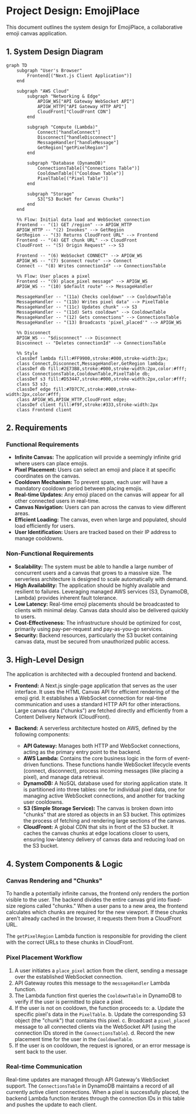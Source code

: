 # Project Design: EmojiPlace

This document outlines the system design for EmojiPlace, a collaborative emoji canvas application.

## 1. System Design Diagram

```mermaid
graph TD
    subgraph "User's Browser"
        Frontend[("Next.js Client Application")]
    end

    subgraph "AWS Cloud"
        subgraph "Networking & Edge"
            APIGW_WS["API Gateway WebSocket API"]
            APIGW_HTTP["API Gateway HTTP API"]
            CloudFront["CloudFront CDN"]
        end

        subgraph "Compute (Lambda)"
            Connect["handleConnect"]
            Disconnect["handleDisconnect"]
            MessageHandler["handleMessage"]
            GetRegion["getPixelRegion"]
        end

        subgraph "Database (DynamoDB)"
            ConnectionsTable[("Connections Table")]
            CooldownTable[("Cooldown Table")]
            PixelTable[("Pixel Table")]
        end

        subgraph "Storage"
            S3["S3 Bucket for Canvas Chunks"]
        end
    end

    %% Flow: Initial data load and WebSocket connection
    Frontend -- "(1) GET /region" --> APIGW_HTTP
    APIGW_HTTP -- "(2) Invokes" --> GetRegion
    GetRegion -- "(3) Returns CloudFront URL" --> Frontend
    Frontend -- "(4) GET chunk URL" --> CloudFront
    CloudFront -- "(5) Origin Request" --> S3
    
    Frontend -- "(6) WebSocket CONNECT" --> APIGW_WS
    APIGW_WS -- "(7) $connect route" --> Connect
    Connect -- "(8) Writes connectionId" --> ConnectionsTable

    %% Flow: User places a pixel
    Frontend -- "(9) place_pixel message" --> APIGW_WS
    APIGW_WS -- "(10) $default route" --> MessageHandler
    
    MessageHandler -- "(11a) Checks cooldown" --> CooldownTable
    MessageHandler -- "(11b) Writes pixel data" --> PixelTable
    MessageHandler -- "(11c) Updates chunk" --> S3
    MessageHandler -- "(11d) Sets cooldown" --> CooldownTable
    MessageHandler -- "(12) Gets connections" --> ConnectionsTable
    MessageHandler -- "(13) Broadcasts 'pixel_placed'" --> APIGW_WS
    
    %% Disconnect
    APIGW_WS -- "$disconnect" --> Disconnect
    Disconnect -- "Deletes connectionId" --> ConnectionsTable

    %% Style
    classDef lambda fill:#FF9900,stroke:#000,stroke-width:2px;
    class Connect,Disconnect,MessageHandler,GetRegion lambda;
    classDef db fill:#2E73B8,stroke:#000,stroke-width:2px,color:#fff;
    class ConnectionsTable,CooldownTable,PixelTable db;
    classDef s3 fill:#D53447,stroke:#000,stroke-width:2px,color:#fff;
    class S3 s3;
    classDef edge fill:#7D7C7C,stroke:#000,stroke-width:2px,color:#fff;
    class APIGW_WS,APIGW_HTTP,CloudFront edge;
    classDef client fill:#f9f,stroke:#333,stroke-width:2px
    class Frontend client
```

## 2. Requirements

### Functional Requirements

-   **Infinite Canvas:** The application will provide a seemingly infinite grid where users can place emojis.
-   **Pixel Placement:** Users can select an emoji and place it at specific coordinates on the canvas.
-   **Cooldown Mechanism:** To prevent spam, each user will have a mandatory cooldown period between placing emojis.
-   **Real-time Updates:** Any emoji placed on the canvas will appear for all other connected users in real-time.
-   **Canvas Navigation:** Users can pan across the canvas to view different areas.
-   **Efficient Loading:** The canvas, even when large and populated, should load efficiently for users.
-   **User Identification:** Users are tracked based on their IP address to manage cooldowns.

### Non-Functional Requirements

-   **Scalability:** The system must be able to handle a large number of concurrent users and a canvas that grows to a massive size. The serverless architecture is designed to scale automatically with demand.
-   **High Availability:** The application should be highly available and resilient to failures. Leveraging managed AWS services (S3, DynamoDB, Lambda) provides inherent fault tolerance.
-   **Low Latency:** Real-time emoji placements should be broadcasted to clients with minimal delay. Canvas data should also be delivered quickly to users.
-   **Cost-Effectiveness:** The infrastructure should be optimized for cost, primarily using pay-per-request and pay-as-you-go services.
-   **Security:** Backend resources, particularly the S3 bucket containing canvas data, must be secured from unauthorized public access.

## 3. High-Level Design

The application is architected with a decoupled frontend and backend.

-   **Frontend:** A Next.js single-page application that serves as the user interface. It uses the HTML Canvas API for efficient rendering of the emoji grid. It establishes a WebSocket connection for real-time communication and uses a standard HTTP API for other interactions. Large canvas data ("chunks") are fetched directly and efficiently from a Content Delivery Network (CloudFront).

-   **Backend:** A serverless architecture hosted on AWS, defined by the following components:
    -   **API Gateway:** Manages both HTTP and WebSocket connections, acting as the primary entry point to the backend.
    -   **AWS Lambda:** Contains the core business logic in the form of event-driven functions. These functions handle WebSocket lifecycle events (connect, disconnect), process incoming messages (like placing a pixel), and manage data retrieval.
    -   **DynamoDB:** A NoSQL database used for storing application state. It is partitioned into three tables: one for individual pixel data, one for managing active WebSocket connections, and another for tracking user cooldowns.
    -   **S3 (Simple Storage Service):** The canvas is broken down into "chunks" that are stored as objects in an S3 bucket. This optimizes the process of fetching and rendering large sections of the canvas.
    -   **CloudFront:** A global CDN that sits in front of the S3 bucket. It caches the canvas chunks at edge locations closer to users, ensuring low-latency delivery of canvas data and reducing load on the S3 bucket.

## 4. System Components & Logic

### Canvas Rendering and "Chunks"

To handle a potentially infinite canvas, the frontend only renders the portion visible to the user. The backend divides the entire canvas grid into fixed-size regions called "chunks." When a user pans to a new area, the frontend calculates which chunks are required for the new viewport. If these chunks aren't already cached in the browser, it requests them from a CloudFront URL.

The `getPixelRegion` Lambda function is responsible for providing the client with the correct URLs to these chunks in CloudFront.

### Pixel Placement Workflow

1.  A user initiates a `place_pixel` action from the client, sending a message over the established WebSocket connection.
2.  API Gateway routes this message to the `messageHandler` Lambda function.
3.  The Lambda function first queries the `CooldownTable` in DynamoDB to verify if the user is permitted to place a pixel.
4.  If the user is not on cooldown, the function proceeds to:
    a.  Update the specific pixel's data in the `PixelTable`.
    b.  Update the corresponding S3 object (the "chunk") that contains this pixel.
    c.  Broadcast a `pixel_placed` message to all connected clients via the WebSocket API (using the connection IDs stored in the `ConnectionsTable`).
    d.  Record the new placement time for the user in the `CooldownTable`.
5.  If the user is on cooldown, the request is ignored, or an error message is sent back to the user.

### Real-time Communication

Real-time updates are managed through API Gateway's WebSocket support. The `ConnectionsTable` in DynamoDB maintains a record of all currently active client connections. When a pixel is successfully placed, the backend Lambda function iterates through the connection IDs in this table and pushes the update to each client. 